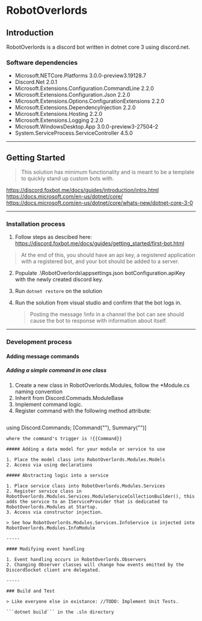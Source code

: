 # RobotOverlords

## Introduction 

RobotOverlords is a discord bot written in dotnet core 3 using discord.net.

### Software dependencies

- Microsoft.NETCore.Platforms 3.0.0-preview3.19128.7
- Discord.Net 2.0.1
- Microsoft.Extensions.Configuration.CommandLine 2.2.0
- Microsoft.Extensions.Configuration.Json 2.2.0
- Microsoft.Extensions.Options.ConfigurationExtensions 2.2.0
- Microsoft.Extensions.DependencyInjection 2.2.0
- Microsoft.Extensions.Hosting 2.2.0
- Microsoft.Extensions.Logging 2.2.0
- Microsoft.WindowsDesktop.App 3.0.0-preview3-27504-2
- System.ServiceProcess.ServiceController 4.5.0

-----

## Getting Started

> This solution has minimum functionality and is meant to be a template to quickly stand up custom bots with.

https://discord.foxbot.me/docs/guides/introduction/intro.html
https://docs.microsoft.com/en-us/dotnet/core/
https://docs.microsoft.com/en-us/dotnet/core/whats-new/dotnet-core-3-0

-----

### Installation process

1. Follow steps as descibed here: 
   https://discord.foxbot.me/docs/guides/getting_started/first-bot.html
   
> At the end of this, you should have an api key, a registered application with a registered bot, and your bot should be added to a server.

2. Populate .\RobotOverlords\appsettings.json botConfiguration.apiKey with the newly created discord key.
3. Run ```dotnet restore``` on the solution
4. Run the solution from visual studio and confirm that the bot logs in. 
   
   > Posting the message !info in a channel the bot can see should cause the bot to response with information about itself.

-----

### Development process

#### Adding message commands

##### Adding a simple command in one class

1. Create a new class in RobotOverlords.Modules, follow the \*Module.cs naming convention
2. Inherit from Discord.Commads.ModuleBase
3. Implement command logic.
4. Register command with the following method attribute:
   ```csharp
using Discord.Commands;
[Command(""), Summary("")]
   ```
   where the command's trigger is !{{Command}}

##### Adding a data model for your module or service to use

1. Place the model class into RobotOverlords.Modules.Models
2. Access via using declarations

##### Abstracting logic into a service

1. Place service class into RobotOverlords.Modules.Services
2. Register service class in RobotOverlords.Modules.Services.ModuleServiceCollectionBuilder(), this adds the service to an IServiceProvider that is dedicated to RobotOverlords.Modules at Startup.
3. Access via constructor injection.
   
   > See how RobotOverlords.Modules.Services.InfoService is injected into RobotOverlords.Modules.InfoModule

-----

#### Modifying event handling

1. Event handling occurs in RobotOverlords.Observers
2. Changing Observer classes will change how events emitted by the DiscordSocket client are delegated.

-----

### Build and Test

> Like everyone else in existance: //TODO: Implement Unit Tests. 

```dotnet build``` in the .sln directory

